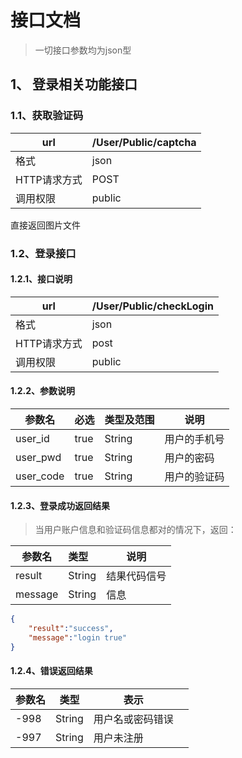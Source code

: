 # 接口文档



> 一切接口参数均为json型



## 1、 登录相关功能接口



### 1.1、获取验证码

| url      | /User/Public/captcha |
| -------- | -------------------- |
| 格式       | json                 |
| HTTP请求方式 | POST                 |
| 调用权限     | public               |

直接返回图片文件



### 1.2、登录接口

#### 1.2.1、接口说明

| url      | /User/Public/checkLogin |
| -------- | ----------------------- |
| 格式       | json                    |
| HTTP请求方式 | post                    |
| 调用权限     | public                  |



#### 1.2.2、参数说明

| 参数名       | 必选   | 类型及范围  | 说明     |
| --------- | ---- | ------ | ------ |
| user_id   | true | String | 用户的手机号 |
| user_pwd  | true | String | 用户的密码  |
| user_code | true | String | 用户的验证码 |



#### 1.2.3、登录成功返回结果

> 当用户账户信息和验证码信息都对的情况下，返回：

| 参数名     | 类型     | 说明     |
| ------- | :----- | ------ |
| result  | String | 结果代码信号 |
| message | String | 信息     |

````json
{
    "result":"success",
  	"message":"login true"
}
````



#### 1.2.4、错误返回结果

| 参数名  | 类型     | 表示       |      |
| ---- | ------ | -------- | ---- |
| -998 | String | 用户名或密码错误 |      |
| -997 | String | 用户未注册    |      |



